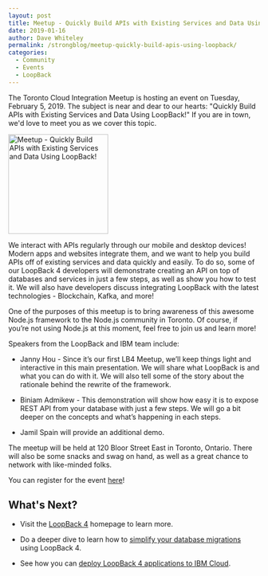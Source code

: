 ```yaml
---
layout: post
title: Meetup - Quickly Build APIs with Existing Services and Data Using LoopBack!
date: 2019-01-16
author: Dave Whiteley
permalink: /strongblog/meetup-quickly-build-apis-using-loopback/
categories:
  - Community
  - Events
  - LoopBack
---
```


The Toronto Cloud Integration Meetup is hosting an event on Tuesday, February 5, 2019. The subject is near and dear to our hearts: "Quickly Build APIs with Existing Services and Data Using LoopBack!" If you are in town, we'd love to meet you as we cover this topic.

<!--more-->
<img src="https://strongloop.com/blog-assets/2018/01/loopback-4-logo-sample.png" alt="Meetup - Quickly Build APIs with Existing Services and Data Using LoopBack!" style="width: 200px"/>

We interact with APIs regularly through our mobile and desktop devices! Modern apps and websites integrate them, and we want to help you build APIs off of existing services and data quickly and easily. To do so, some of our LoopBack 4 developers will demonstrate creating an API on top of databases and services in just a few steps, as well as show you how to test it. We will also have developers discuss integrating LoopBack with the latest technologies - Blockchain, Kafka, and more!

One of the purposes of this meetup is to bring awareness of this awesome Node.js framework to the Node.js community in Toronto. Of course, if you’re not using Node.js at this moment, feel free to join us and learn more!

Speakers from the LoopBack and IBM team include:

- Janny Hou - Since it’s our first LB4 Meetup, we’ll keep things light and interactive in this main presentation. We will share what LoopBack is and what you can do with it. We will also tell some of the story about the rationale behind the rewrite of the framework.

- Biniam Admikew - This demonstration will show how easy it is to expose REST API from your database with just a few steps.  We will go a bit deeper on the concepts and what’s happening in each steps.

- Jamil Spain will provide an additional demo.

The meetup will be held at 120 Bloor Street East in Toronto, Ontario. There will also be some snacks and swag on hand, as well as a great chance to network with like-minded folks. 

You can register for the event [here](https://www.meetup.com/Toronto-Cloud-Integration-Meetup/events/257171001/)!

## What's Next?

- Visit the [LoopBack 4](http://v4.loopback.io/) homepage to learn more. 

- Do a deeper dive to learn how to [simplify your database migrations](https://strongloop.com/strongblog/simplify-your-database-migrations) using LoopBack 4.

- See how you can [deploy LoopBack 4 applications to IBM Cloud](https://strongloop.com/strongblog/deploying-to-ibm-cloud/).
